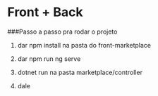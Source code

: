 # Front + Back

###Passo a passo pra rodar o projeto

1. dar npm install na pasta do front-marketplace

2. dar npm run ng serve

3. dotnet run na pasta marketplace/controller

4. dale
